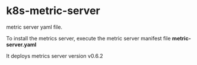 # k8s-metric-server
metric server yaml file.

To install the metrics server, execute the metric server manifest file **metric-server.yaml** 

It deploys metrics server version v0.6.2
